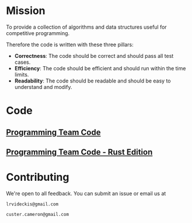 # Mission
To provide a collection of algorithms and data structures useful for competitive programming.

Therefore the code is written with these three pillars:
- **Correctness**: The code should be correct and should pass all test cases.
- **Efficiency**: The code should be efficient and should run within the time limits.
- **Readability**: The code should be readable and should be easy to understand and modify.

# Code
## [Programming Team Code](https://github.com/programming-team-code/programming_team_code)
## [Programming Team Code - Rust Edition](https://github.com/programming-team-code/programming_team_code_rust)

# Contributing

We're open to all feedback. You can submit an issue or email us at
```
lrvideckis@gmail.com
```
```
custer.cameron@gmail.com
```
